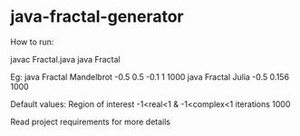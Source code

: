 # java-fractal-generator

How to run:

javac Fractal.java
java Fractal <fractal type> <region of interest> <iterations>

Eg:
java Fractal  Mandelbrot -0.5 0.5 -0.1 1 1000 
java Fractal Julia -0.5 0.156 1000

Default values:
Region of interest  -1<real<1 & -1<complex<1
iterations  1000

Read project requirements for more details